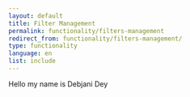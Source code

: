 ```yaml
---
layout: default
title: Filter Management
permalink: functionality/filters-management
redirect_from: functionality/filters-management/
type: functionality
language: en
list: include
---
```


Hello my name is Debjani Dey